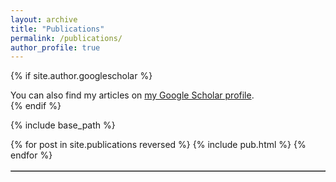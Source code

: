 ```yaml
---
layout: archive
title: "Publications"
permalink: /publications/
author_profile: true
---
```


{% if site.author.googlescholar %}
  <div class="wordwrap">You can also find my articles on <a href="{{site.author.googlescholar}}">my Google Scholar profile</a>.</div>
{% endif %}

{% include base_path %}
<table id="pub" width="100%" cellspacing="0" cellpadding="0" border="None">
<tbody>
{% for post in site.publications reversed %}
  <tr> {% include pub.html %} </tr>
{% endfor %}
</tbody>
</table>
